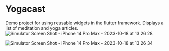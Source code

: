 # Yogacast

Demo project for using reusable widgets in the flutter framework. Displays a list of meditation and yoga articles.
![Simulator Screen Shot - iPhone 14 Pro Max - 2023-10-18 at 13 26 28](https://github.com/JonnySueck/audio-book/assets/36180489/ae802cd0-0606-47f4-bd34-098be78ee02d)

![Simulator Screen Shot - iPhone 14 Pro Max - 2023-10-18 at 13 26 34](https://github.com/JonnySueck/audio-book/assets/36180489/00fe6673-37ee-41ab-88fb-c9cc063d8fc9)

